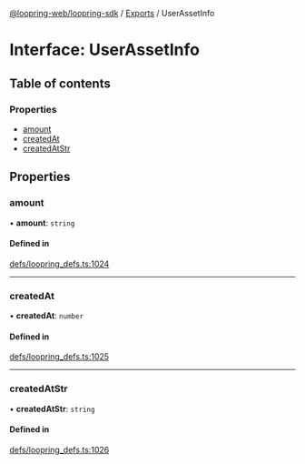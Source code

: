 [@loopring-web/loopring-sdk](../README.md) / [Exports](../modules.md) / UserAssetInfo

# Interface: UserAssetInfo

## Table of contents

### Properties

- [amount](UserAssetInfo.md#amount)
- [createdAt](UserAssetInfo.md#createdat)
- [createdAtStr](UserAssetInfo.md#createdatstr)

## Properties

### amount

• **amount**: `string`

#### Defined in

[defs/loopring_defs.ts:1024](https://github.com/Loopring/loopring_sdk/blob/077bca2/src/defs/loopring_defs.ts#L1024)

___

### createdAt

• **createdAt**: `number`

#### Defined in

[defs/loopring_defs.ts:1025](https://github.com/Loopring/loopring_sdk/blob/077bca2/src/defs/loopring_defs.ts#L1025)

___

### createdAtStr

• **createdAtStr**: `string`

#### Defined in

[defs/loopring_defs.ts:1026](https://github.com/Loopring/loopring_sdk/blob/077bca2/src/defs/loopring_defs.ts#L1026)
